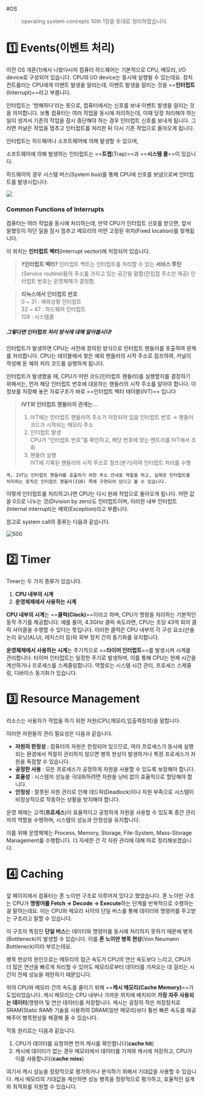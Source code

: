 #OS

>operating system concepts 10th 1장을 토대로 정리하였습니다.

# 1️⃣ Events(이벤트 처리)

이전 OS 개론(1)에서 나왔다시피 컴퓨터 하드웨어는 기본적으로 CPU, 메모리, I/O device로 구성되어 있습니다.
CPU와 I/O device는 동시에 실행될 수 있는데요. 장치 컨트롤러는 CPU에게 이벤트 발생을 알리는데, 이벤트 발생을 알리는 것을 ==**인터럽트**(Interrupt)==라고 부릅니다.

인터럽트는 '방해하다’라는 뜻으로, 컴퓨터에서는 신호를 보내 이벤트 발생을 알리는 것을 의미합니다.
보통 컴퓨터는 여러 작업을 동시에 처리하는데, 이때 당장 처리해야 하는 일이 생겨서 기존의 작업을 잠시 중단해야 하는 경우 인터럽트 신호를 보내게 됩니다.
그러면 커널은 작업을 멈추고 인터럽트를 처리한 뒤 다시 기존 작업으로 돌아오게 됩니다.

인터럽트는 하드웨어나 소프트웨어에 의해 발생할 수 있으며,

소프트웨어에 의해 발생하는 인터럽트는 ==**트랩**(Trap)==과 ==**시스템 콜**==이 있습니다. 

하드웨어의 경우 시스템 버스(System bus)를 통해 CPU에 신호를 보냄으로써 인터럽트를 발생시킵니다.

![](https://csstudy.s3.ap-northeast-2.amazonaws.com/OS%20%EA%B0%9C%EB%A1%A0%282%29%20/%20Pasted%20image%2020250106112629.png)

### Common Functions of Interrupts

컴퓨터는 여러 작업을 동시에 처리하는데, 만약 CPU가 인터럽트 신호를 받으면, 앞서 말했듯이 하던 일을 잠시 멈추고 메모리의 어떤 고정된 위치(Fixed location)를 찾게됩니다.

이 위치는 **인터럽트 벡터**(Interrupt vector)에 저장되어 있습니다.

>❓**인터럽트 벡터?**
	인터럽트 백트는 인터럽트를 처리할 수 있는 **서비스 루틴**(Service routine)들의 주소를 가지고 있는 공간을 말함(진입점 주소만 제공)
	인터럽트 번호는 운영체제가 결정함.

>**리눅스에서 인터럽트 번호**  
	 0 ~ 31 : 예외상황 인터럽트  
	32 ~ 47 : 하드웨어 인터럽트  
	128 : 시스템콜

##### 그렇다면 인터럽트 처리 방식에 대해 알아봅시다!

인터럽트가 발생하면 CPU는 사전에 정의된 방식으로 인터럽트 핸들러를 호출하여 문제를 처리합니다.
CPU는 테이블에서 찾은 예외 핸들러의 시작 주소로 점프하여, 커널이 작성해 둔 예외 처리 코드를 실행하게 됩니다.

인터럽트가 발생했을 때, CPU가 어떤 코드(인터럽트 핸들러)를 실행할지를 결정하기 위해서는, 먼저 해당 인터럽트 번호에 대응하는 핸들러의 시작 주소를 알아야 합니다. 
이 정보를 저장해 놓은 자료구조가 바로 ==인터럽트 벡터 테이블(IVT)== 입니다

> **IVT와 인터럽트 핸들러의 관계는...**
> 
> 1. IVT에는 인터럽트 핸들러의 주소가 저장되어 있음
> 	인터럽트 번호 → 핸들러 코드가 시작되는 메모리 주소
> 2. 인터럽트 발생  
> 	CPU가 “인터럽트 번호”를 확인하고, 해당 번호에 맞는 엔트리를 IVT에서 조회
> 3. 핸들러 실행  
> 	IVT에 기록된 핸들러의 시작 주소로 점프(분기)하여 인터럽트 처리를 수행

	즉, IVT는 인터럽트 핸들러를 호출하기 위한 주소 안내표 역할을 하고, 실제로 인터럽트를 처리하는 로직은 인터럽트 핸들러(ISR) 쪽에 구현되어 있다고 볼 수 있습니다.

이렇게 인터럽트를 처리하고나면 CPU는 다시 원래 작업으로 돌아오게 됩니다. 
어떤 값을 0으로 나누는 것(Division by zero)도 인터럽트이며, 이러한 내부 인터럽트(Internal interrupt)는 예외(Exception)라고 부릅니다.

참고로 system call의 종류는 다음과 같습니다.

![500](https://csstudy.s3.ap-northeast-2.amazonaws.com/OS%20%EA%B0%9C%EB%A1%A0%282%29%20/%20Pasted%20image%2020250106114208.png)

# 2️⃣ Timer

Timer는 두 가지 종류가 있습니다.

1. **CPU 내부의 시계**
2. **운영체제에서 사용하는 시계**

**CPU 내부의 시계**는 ==**클럭(Clock)**==이라고 하며, CPU가 명령을 처리하는 기본적인 동작 주기를 제공합니다.
예를 들어, 4.3GHz 클럭 속도라면, CPU는 초당 43억 회의 클럭 사이클을 수행할 수 있다는 뜻입니다.
이러한 클럭은 CPU 내부의 각 구성 요소(산술 논리 유닛(ALU), 레지스터 등)와 외부 장치 간의 동기화를 유지합니다.

**운영체제에서 사용하는 시계**는 주기적으로 ==**타이머 인터럽트**==를 발생시켜 시계를 관리합니다.
타이머 인터럽트는 일정한 주기로 발생하며, 이를 통해 CPU는 현재 시간을 계산하거나 프로세스를 스케줄링합니다.
역할로는 시스템 시간 관리, 프로세스 스케줄링, 디바이스 동기화가 있습니다.

# 3️⃣ Resource Management

리소스는 사용자가 작업을 하기 위한 자원(CPU,메모리,입출력장치)을 말합니다.

이러한 자원들의 관리 필요성은 다음과 같습니다.

- **자원의 한정성** : 컴퓨터의 자원은 한정되어 있으므로, 여러 프로세스가 동시에 실행되는 환경에서 적절히 관리하지 않으면 병목 현상이 발생하거나 특정 프로세스가 자원을 독점할 수 있습니다.
- **공정한 사용** : 모든 프로세스가 공정하게 자원을 사용할 수 있도록 보장해야 합니다.
- **효율성** : 시스템의 성능을 극대화하려면 자원을 낭비 없이 효율적으로 할당해야 합니다.
- **안정성** : 잘못된 자원 관리로 인해 데드락(Deadlock)이나 자원 부족으로 시스템이 비정상적으로 작동하는 상황을 방지해야 합니다.

운영 체제는 고객(**프로세스**)이 효율적이고 공정하게 자원을 사용할 수 있도록 중간 관리자의 역할을 수행하며, 시스템의 성능과 안정성을 유지합니다.

이를 위해 운영체제는 Process, Memory, Storage, File-System, Mass-Storage Management를 수행합니다. 더 자세한 건 각 자원 관리에 대해 따로 정리해보겠습니다.

# 4️⃣ Caching

앞 페이지에서 컴퓨터는 폰 노이만 구조로 이루어져 있다고 했었습니다.
폰 노이만 구조는 CPU가 **명령어를 Fetch → Decode → Execute**하는 단계를 반복적으로 수행하는걸 말하는데요.
이는 CPU와 메모리 사이의 단일 버스를 통해 데이터와 명령어를 주고받는 구조라고 말할 수 있습니다.

이 구조의 특징인 **단일 버스**는 데이터와 명령어를 동시에 처리하지 못하기 때문에 병목(Bottleneck)이 발생할 수 있습니다. 이를 **폰 노이만 병목 현상**(Von Neumann Bottleneck)이라 부르는데요.

병목 현상의 원인으로는 메모리의 접근 속도가 CPU의 연산 속도보다 느리고, CPU가 더 많은 연산을 빠르게 처리할 수 있어도 메모리로부터 데이터를 가져오는 데 걸리는 시간이 전체 성능을 제한하기 때문입니다.

위의 CPU와 메모리 간의 속도를 줄이기 위해 ==**캐시 메모리(Cache Memory)**==가 도입되었습니다.
캐시 메모리는 CPU 내부나 가까운 위치에 배치되어 **가장 자주 사용되는 데이터**(명령어 및 연산 데이터)를 저장합니다.
캐시는 굉장히 작은 저장장치로 SRAM(Static RAM) 기술을 사용하여 DRAM(일반 메모리)보다 훨씬 빠른 속도를 제공해주어 병목현상을 해결해 줄 수 있습니다.

작동 원리로는 다음과 같습니다.

1. CPU가 데이터를 요청하면 먼저 캐시를 확인합니다(**cache hit**)
2. 캐시에 데이터가 없는 경우 메모리에서 데이터를 가져와 캐시에 저장하고, CPU가 이를 사용합니다(**cache miss**)

여기서 캐시 성능을 정량적으로 평가하거나 분석하기 위해서 기대값을 사용할 수 있습니다.
캐시 메모리의 기대값을 계산하면 성능 병목을 정량적으로 평가하고, 효율적인 설계와 최적화를 지원할 수 있습니다.

